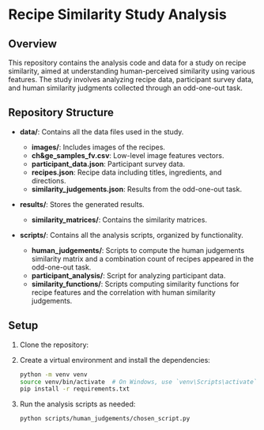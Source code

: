 # Recipe Similarity Study Analysis

## Overview

This repository contains the analysis code and data for a study on recipe similarity, aimed at understanding human-perceived similarity using various features. The study involves analyzing recipe data, participant survey data, and human similarity judgments collected through an odd-one-out task.

## Repository Structure

- **data/**: Contains all the data files used in the study.
  - **images/**: Includes images of the recipes.
  - **ch&ge_samples_fv.csv**: Low-level image features vectors.
  - **participant_data.json**: Participant survey data.
  - **recipes.json**: Recipe data including titles, ingredients, and directions.
  - **similarity_judgements.json**: Results from the odd-one-out task.

- **results/**: Stores the generated results.
  - **similarity_matrices/**: Contains the similarity matrices.

- **scripts/**: Contains all the analysis scripts, organized by functionality.
  - **human_judgements/**: Scripts to compute the human judgements similarity matrix and a combination count of recipes appeared in the odd-one-out task.
  - **participant_analysis/**: Script for analyzing participant data.
  - **similarity_functions/**: Scripts computing similarity functions for recipe features and the correlation with human similarity judgements. 

## Setup

1. Clone the repository:


2. Create a virtual environment and install the dependencies:

    ```bash
    python -m venv venv
    source venv/bin/activate  # On Windows, use `venv\Scripts\activate`
    pip install -r requirements.txt
    ```

3. Run the analysis scripts as needed:

    ```bash
    python scripts/human_judgements/chosen_script.py
    ```
